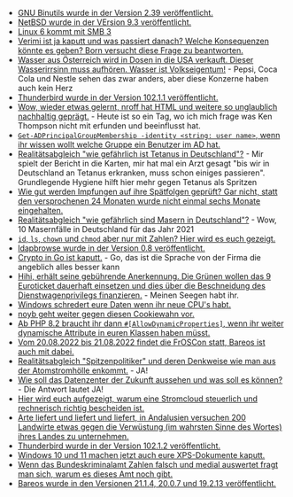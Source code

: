 * [GNU Binutils wurde in der Version 2.39 veröffentlicht.](https://www.phoronix.com/news/GNU-Binutils-2.39-Released)
* [NetBSD wurde in der VErsion 9.3 veröffentlicht.](https://www.phoronix.com/news/NetBSD-9.3-Released)
* [Linux 6 kommt mit SMB 3](https://www.phoronix.com/news/Linux-6.0-SM3-Client-Perf-MC)
* [Verimi ist ja kaputt und was passiert danach? Welche Konsequenzen könnte es geben? Born versucht diese Frage zu beantworten.](https://www.borncity.com/blog/2022/08/07/verimi-fiasko-dem-id-dienst-droht-wohl-mchtig-rger/)
* [Wasser aus Österreich wird in Dosen in die USA verkauft. Dieser Wasserirrsinn muss aufhören. Wasser ist Volkseigentum!](https://netzfrauen.org/2022/08/06/water-10/) - Pepsi, Coca Cola und Nestle sehen das zwar anders, aber diese Konzerne haben auch kein Herz
* [Thunderbird wurde in der Version 102.1.1 veröffentlicht.](https://www.borncity.com/blog/2022/08/06/thunderbird-102-1-1/)
* [Wow, wieder etwas gelernt, nroff hat HTML und weitere so unglaublich nachhaltig geprägt.](https://opensource.com/article/22/8/old-school-technical-writing-groff) - Heute ist so ein Tag, wo ich mich frage was Ken Thompson nicht mit erfunden und beeinflusst hat.
* [`Get-ADPrincipalGroupMembership -identity <string: user name>`, wenn ihr wissen wollt welche Gruppe ein Benutzer im AD hat.](https://4sysops.com/archives/get-ad-user-group-membership-with-get-adprincipalgroupmembership/)
* [Realitätsabgleich "wie gefährlich ist Tetanus in Deutschland"?](https://impfentscheidung.online/trotz-vieler-ungeimpfter-wenige-tetanus-faelle-bei-jungen-menschen/) - Mir spielt der Bericht in die Karten, mir hat mal ein Arzt gesagt "bis wir in Deutschland an Tetanus erkranken, muss schon einiges passieren". Grundlegende Hygiene hilft hier mehr gegen Tetanus als Spritzen
* [Wie gut werden Impfungen auf ihre Spätfolgen geprüft? Gar nicht, statt den versprochenen 24 Monaten wurde nicht einmal sechs Monate eingehalten.](https://impfentscheidung.online/covid-19-impfstoff-zulassungsstudie-wertlos-gemacht/)
* [Realitätsabgleich "wie gefährlich sind Masern in Deutschland"?](https://impfentscheidung.online/masern-2021/) - Wow, 10 Masernfälle in Deutschland für das Jahr 2021
* [`id`, `ls`, `chown` und `chmod` aber nur mit Zahlen? Hier wird es euch gezeigt.](https://opensource.com/article/22/8/fix-file-permission-errors-linux)
* [ldapbrowse wurde in der Version 0.8 veröffentlicht.](https://github.com/david0/ldapbrowse/releases/tag/v0.8)
* [Crypto in Go ist kaputt.](https://blog.fefe.de/?ts=9c0f4765) - Go, das ist die Sprache von der Firma die angeblich alles besser kann
* [Hihi, erhält seine gebührende Anerkennung. Die Grünen wollen das 9 Euroticket dauerhaft einsetzen und dies über die Beschneidung des Dienstwagenprivilegs finanzieren.](https://blog.fefe.de/?ts=9c0f8eea) - Meinen Seegen habt ihr.
* [Windows schredert eure Daten wenn ihr neue CPU's habt.](https://www.borncity.com/blog/2022/08/09/windows-systeme-mit-neuesten-cpus-fr-datenbeschdigung-anfllig/)
* [noyb geht weiter gegen diesen Cookiewahn vor.](https://noyb.eu/en/226-complaints-lodged-against-deceptive-cookie-banners)
* [Ab PHP 8.2 braucht ihr dann `#[AllowDynamicProperties]`, wenn ihr weiter dynamische Attribute in euren Klassen haben müsst.](https://stitcher.io/blog/deprecated-dynamic-properties-in-php-82)
* [Vom 20.08.2022 bis 21.08.2022 findet die FrOSCon statt, Bareos ist auch mit dabei.](https://www.bareos.com/de/froscon-2022/)
* [Realitätsabgleich "Spitzenpolitiker" und deren Denkweise wie man aus der Atomstromhölle enkommt.](https://www.sonnenseite.com/de/politik/politiker-die-nicht-lernen-wollen/) - JA!
* [Wie soll das Datenzenter der Zukunft aussehen und was soll es können?](https://www.opensourcerers.org/2022/08/08/the-datacenter-of-the-future/) - Die Antwort lautet JA!
* [Hier wird euch aufgezeigt, warum eine Stromcloud steuerlich und rechnerisch richtig bescheiden ist.](https://www.youtube.com/watch?v=nY1sV0dgmwE)
* [Arte liefert und liefert und liefert, in Andalusien versuchen 200 Landwirte etwas gegen die Verwüstung (im wahrsten Sinne des Wortes) ihres Landes zu unternehmen.](https://www.youtube.com/watch?v=xLhBg065O0s)
* [Thunderbird wurde in der Version 102.1.2 veröffentlicht.](https://www.borncity.com/blog/2022/08/09/thunderbird-102-1-2-mit-bugfix/)
* [Windows 10 und 11 machen jetzt auch eure XPS-Dokumente kaputt.](https://www.borncity.com/blog/2022/08/09/windows-10-11-xps-dokumente-lassen-sich-nach-update-nicht-mehr-ffnen/)
* [Wenn das Bundeskriminalamt Zahlen falsch und medial auswertet fragt man sich, warum es dieses Amt noch gibt.](https://netzpolitik.org/2022/sexualisierte-gewalt-gegen-kinder-bka-verbreitet-irrefuehrende-pressemitteilung/)
* [Bareos wurde in den Versionen 21.1.4, 20.0.7 und 19.2.13 veröffentlicht.](https://www.bareos.com/de/bareos-21-1-4-de/)
